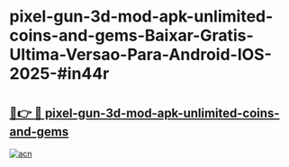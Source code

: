 # pixel-gun-3d-mod-apk-unlimited-coins-and-gems-Baixar-Gratis-Ultima-Versao-Para-Android-IOS-2025-#in44r

# <h2><a href="https://ainizakaria.my?title=pixel-gun-3d-mod-apk-unlimited-coins-and-gems&ref=24M">🔗👉 🔴 pixel-gun-3d-mod-apk-unlimited-coins-and-gems</a></h2>

[![acn](https://github.com/user-attachments/assets/0f9c940e-d8b0-45ae-aac7-cd30a18b3e1c)](https://ainizakaria.my?title=pixel-gun-3d-mod-apk-unlimited-coins-and-gems&ref=24M)

